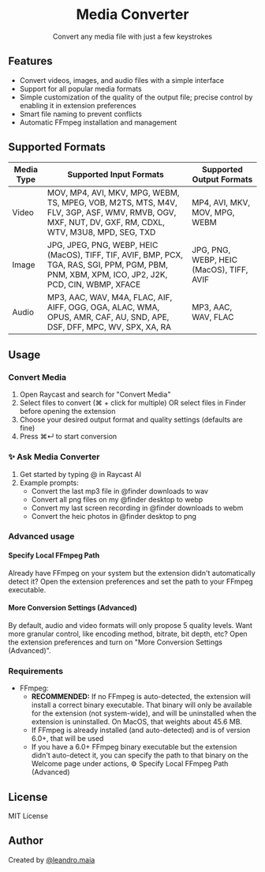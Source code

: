 <div align="center">
  <h1>Media Converter</h1>
  <p>Convert any media file with just a few keystrokes</p>
</div>

## Features

- Convert videos, images, and audio files with a simple interface
- Support for all popular media formats
- Simple customization of the quality of the output file; precise control by enabling it in extension preferences
- Smart file naming to prevent conflicts
- Automatic FFmpeg installation and management

## Supported Formats

| Media Type | Supported Input Formats                                                                                                                            | Supported Output Formats                 |
| ---------- | -------------------------------------------------------------------------------------------------------------------------------------------------- | ---------------------------------------- |
| Video      | MOV, MP4, AVI, MKV, MPG, WEBM, TS, MPEG, VOB, M2TS, MTS, M4V, FLV, 3GP, ASF, WMV, RMVB, OGV, MXF, NUT, DV, GXF, RM, CDXL, WTV, M3U8, MPD, SEG, TXD | MP4, AVI, MKV, MOV, MPG, WEBM            |
| Image      | JPG, JPEG, PNG, WEBP, HEIC (MacOS), TIFF, TIF, AVIF, BMP, PCX, TGA, RAS, SGI, PPM, PGM, PBM, PNM, XBM, XPM, ICO, JP2, J2K, PCD, CIN, WBMP, XFACE   | JPG, PNG, WEBP, HEIC (MacOS), TIFF, AVIF |
| Audio      | MP3, AAC, WAV, M4A, FLAC, AIF, AIFF, OGG, OGA, ALAC, WMA, OPUS, AMR, CAF, AU, SND, APE, DSF, DFF, MPC, WV, SPX, XA, RA                             | MP3, AAC, WAV, FLAC                      |

## Usage

### Convert Media

1. Open Raycast and search for "Convert Media"
2. Select files to convert (⌘ + click for multiple) OR select files in Finder before opening the extension
3. Choose your desired output format and quality settings (defaults are fine)
4. Press &#8984;↵ to start conversion

### ✨ Ask Media Converter

1. Get started by typing @ in Raycast AI
2. Example prompts:
   - Convert the last mp3 file in @finder downloads to wav
   - Convert all png files on my @finder desktop to webp
   - Convert my last screen recording in @finder downloads to webm
   - Convert the heic photos in @finder desktop to png

### Advanced usage

#### Specify Local FFmpeg Path

Already have FFmpeg on your system but the extension didn't automatically detect it? Open the extension preferences and set the path to your FFmpeg executable.

#### More Conversion Settings (Advanced)

By default, audio and video formats will only propose 5 quality levels. Want more granular control, like encoding method, bitrate, bit depth, etc?
Open the extension preferences and turn on "More Conversion Settings (Advanced)".

### Requirements

- FFmpeg:
  - **RECOMMENDED:** If no FFmpeg is auto-detected, the extension will install a correct binary executable. That binary will only be available for the extension (not system-wide), and will be uninstalled when the extension is uninstalled. On MacOS, that weights about 45.6 MB.
  - If FFmpeg is already installed (and auto-detected) and is of version 6.0+, that will be used
  - If you have a 6.0+ FFmpeg binary executable but the extension didn't auto-detect it, you can specify the path to that binary on the Welcome page under actions, &#9881; Specify Local FFmpeg Path (Advanced)

## License

MIT License

## Author

Created by [@leandro.maia](https://raycast.com/leandro.maia)
